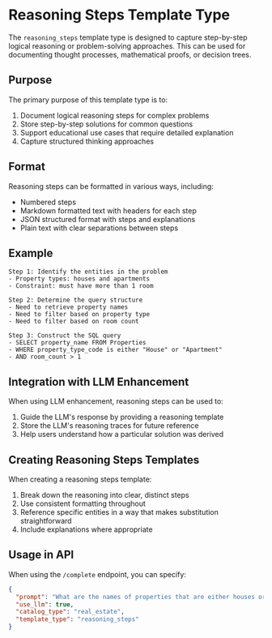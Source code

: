 # Reasoning Steps Template Type

The `reasoning_steps` template type is designed to capture step-by-step logical reasoning or problem-solving approaches. This can be used for documenting thought processes, mathematical proofs, or decision trees.

## Purpose

The primary purpose of this template type is to:

1. Document logical reasoning steps for complex problems
2. Store step-by-step solutions for common questions
3. Support educational use cases that require detailed explanation
4. Capture structured thinking approaches

## Format

Reasoning steps can be formatted in various ways, including:

- Numbered steps
- Markdown formatted text with headers for each step
- JSON structured format with steps and explanations
- Plain text with clear separations between steps

## Example

```
Step 1: Identify the entities in the problem
- Property types: houses and apartments
- Constraint: must have more than 1 room

Step 2: Determine the query structure
- Need to retrieve property names
- Need to filter based on property type
- Need to filter based on room count

Step 3: Construct the SQL query
- SELECT property_name FROM Properties
- WHERE property_type_code is either "House" or "Apartment"
- AND room_count > 1
```

## Integration with LLM Enhancement

When using LLM enhancement, reasoning steps can be used to:

1. Guide the LLM's response by providing a reasoning template
2. Store the LLM's reasoning traces for future reference
3. Help users understand how a particular solution was derived

## Creating Reasoning Steps Templates

When creating a reasoning steps template:

1. Break down the reasoning into clear, distinct steps
2. Use consistent formatting throughout
3. Reference specific entities in a way that makes substitution straightforward
4. Include explanations where appropriate

## Usage in API

When using the `/complete` endpoint, you can specify:

```json
{
  "prompt": "What are the names of properties that are either houses or apartments with more than 1 room?",
  "use_llm": true,
  "catalog_type": "real_estate",
  "template_type": "reasoning_steps"
}
``` 